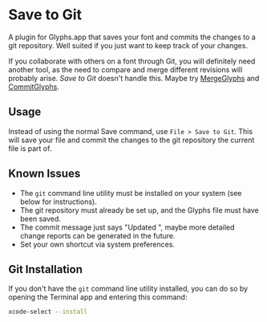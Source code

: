 # Save to Git

A plugin for Glyphs.app that saves your font and commits the changes to a git repository. Well suited if you just want to keep track of your changes.

If you collaborate with others on a font through Git, you will definitely need another tool, as the need to compare and merge different revisions will probably arise. _Save to Git_ doesn't handle this. Maybe try [MergeGlyphs](https://glyphsapp.com/tools/mergeglyphs) and [CommitGlyphs](https://github.com/jenskutilek/SmartTypography-Extension/tree/safari/assets).

## Usage

Instead of using the normal Save command, use `File > Save to Git`. This will save your file and commit the changes to the git repository the current file is part of.

## Known Issues

- The `git` command line utility must be installed on your system (see below for instructions).
- The git repository must already be set up, and the Glyphs file must have been saved.
- The commit message just says "Updated <Family Name> <First Master Name>", maybe more detailed change reports can be generated in the future.
- Set your own shortcut via system preferences.

## Git Installation

If you don't have the `git` command line utility installed, you can do so by opening the Terminal app and entering this command:

```bash
xcode-select --install
```
